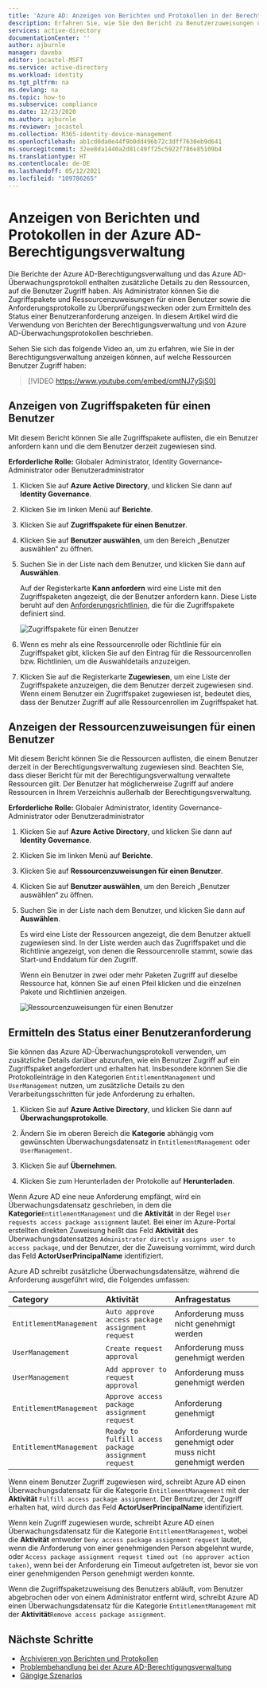 ```yaml
---
title: 'Azure AD: Anzeigen von Berichten und Protokollen in der Berechtigungsverwaltung'
description: Erfahren Sie, wie Sie den Bericht zu Benutzerzuweisungen und Überwachungsprotokolle in der Azure Active Directory-Berechtigungsverwaltung anzeigen.
services: active-directory
documentationCenter: ''
author: ajburnle
manager: daveba
editor: jocastel-MSFT
ms.service: active-directory
ms.workload: identity
ms.tgt_pltfrm: na
ms.devlang: na
ms.topic: how-to
ms.subservice: compliance
ms.date: 12/23/2020
ms.author: ajburnle
ms.reviewer: jocastel
ms.collection: M365-identity-device-management
ms.openlocfilehash: ab1cd0da0e44f9b0dd496b72c3dff7630eb9d641
ms.sourcegitcommit: 32ee8da1440a2d81c49ff25c5922f786e85109b4
ms.translationtype: HT
ms.contentlocale: de-DE
ms.lasthandoff: 05/12/2021
ms.locfileid: "109786265"
---
```

# <a name="view-reports-and-logs-in-azure-ad-entitlement-management"></a>Anzeigen von Berichten und Protokollen in der Azure AD-Berechtigungsverwaltung

Die Berichte der Azure AD-Berechtigungsverwaltung und das Azure AD-Überwachungsprotokoll enthalten zusätzliche Details zu den Ressourcen, auf die Benutzer Zugriff haben. Als Administrator können Sie die Zugriffspakete und Ressourcenzuweisungen für einen Benutzer sowie die Anforderungsprotokolle zu Überprüfungszwecken oder zum Ermitteln des Status einer Benutzeranforderung anzeigen. In diesem Artikel wird die Verwendung von Berichten der Berechtigungsverwaltung und von Azure AD-Überwachungsprotokollen beschrieben.

Sehen Sie sich das folgende Video an, um zu erfahren, wie Sie in der Berechtigungsverwaltung anzeigen können, auf welche Ressourcen Benutzer Zugriff haben:

>[!VIDEO https://www.youtube.com/embed/omtNJ7ySjS0]

## <a name="view-access-packages-for-a-user"></a>Anzeigen von Zugriffspaketen für einen Benutzer

Mit diesem Bericht können Sie alle Zugriffspakete auflisten, die ein Benutzer anfordern kann und die dem Benutzer derzeit zugewiesen sind.

**Erforderliche Rolle:** Globaler Administrator, Identity Governance-Administrator oder Benutzeradministrator

1. Klicken Sie auf **Azure Active Directory**, und klicken Sie dann auf **Identity Governance**.

1. Klicken Sie im linken Menü auf **Berichte**.

1. Klicken Sie auf **Zugriffspakete für einen Benutzer**.

1. Klicken Sie auf **Benutzer auswählen**, um den Bereich „Benutzer auswählen“ zu öffnen.

1. Suchen Sie in der Liste nach dem Benutzer, und klicken Sie dann auf **Auswählen**.

    Auf der Registerkarte **Kann anfordern** wird eine Liste mit den Zugriffspaketen angezeigt, die der Benutzer anfordern kann. Diese Liste beruht auf den [Anforderungsrichtlinien](entitlement-management-access-package-request-policy.md#for-users-in-your-directory), die für die Zugriffspakete definiert sind. 

    ![Zugriffspakete für einen Benutzer](./media/entitlement-management-reports/access-packages-report.png)

1. Wenn es mehr als eine Ressourcenrolle oder Richtlinie für ein Zugriffspaket gibt, klicken Sie auf den Eintrag für die Ressourcenrollen bzw. Richtlinien, um die Auswahldetails anzuzeigen.

1. Klicken Sie auf die Registerkarte **Zugewiesen**, um eine Liste der Zugriffspakete anzuzeigen, die dem Benutzer derzeit zugewiesen sind. Wenn einem Benutzer ein Zugriffspaket zugewiesen ist, bedeutet dies, dass der Benutzer Zugriff auf alle Ressourcenrollen im Zugriffspaket hat.

## <a name="view-resource-assignments-for-a-user"></a>Anzeigen der Ressourcenzuweisungen für einen Benutzer

Mit diesem Bericht können Sie die Ressourcen auflisten, die einem Benutzer derzeit in der Berechtigungsverwaltung zugewiesen sind. Beachten Sie, dass dieser Bericht für mit der Berechtigungsverwaltung verwaltete Ressourcen gilt. Der Benutzer hat möglicherweise Zugriff auf andere Ressourcen in Ihrem Verzeichnis außerhalb der Berechtigungsverwaltung.

**Erforderliche Rolle:** Globaler Administrator, Identity Governance-Administrator oder Benutzeradministrator

1. Klicken Sie auf **Azure Active Directory**, und klicken Sie dann auf **Identity Governance**.

1. Klicken Sie im linken Menü auf **Berichte**.

1. Klicken Sie auf **Ressourcenzuweisungen für einen Benutzer**.

1. Klicken Sie auf **Benutzer auswählen**, um den Bereich „Benutzer auswählen“ zu öffnen.

1. Suchen Sie in der Liste nach dem Benutzer, und klicken Sie dann auf **Auswählen**.

    Es wird eine Liste der Ressourcen angezeigt, die dem Benutzer aktuell zugewiesen sind. In der Liste werden auch das Zugriffspaket und die Richtlinie angezeigt, von denen die Ressourcenrolle stammt, sowie das Start-und Enddatum für den Zugriff.
    
    Wenn ein Benutzer in zwei oder mehr Paketen Zugriff auf dieselbe Ressource hat, können Sie auf einen Pfeil klicken und die einzelnen Pakete und Richtlinien anzeigen.

    ![Ressourcenzuweisungen für einen Benutzer](./media/entitlement-management-reports/resource-assignments-report.png)

## <a name="determine-the-status-of-a-users-request"></a>Ermitteln des Status einer Benutzeranforderung

Sie können das Azure AD-Überwachungsprotokoll verwenden, um zusätzliche Details darüber abzurufen, wie ein Benutzer Zugriff auf ein Zugriffspaket angefordert und erhalten hat. Insbesondere können Sie die Protokolleinträge in den Kategorien `EntitlementManagement` und `UserManagement` nutzen, um zusätzliche Details zu den Verarbeitungsschritten für jede Anforderung zu erhalten.  

1. Klicken Sie auf **Azure Active Directory**, und klicken Sie dann auf **Überwachungsprotokolle**.

1. Ändern Sie im oberen Bereich die **Kategorie** abhängig vom gewünschten Überwachungsdatensatz in `EntitlementManagement` oder `UserManagement`.  

1. Klicken Sie auf **Übernehmen**.

1. Klicken Sie zum Herunterladen der Protokolle auf **Herunterladen**.

Wenn Azure AD eine neue Anforderung empfängt, wird ein Überwachungsdatensatz geschrieben, in dem die **Kategorie**`EntitlementManagement` und die **Aktivität** in der Regel `User requests access package assignment` lautet.  Bei einer im Azure-Portal erstellten direkten Zuweisung heißt das Feld **Aktivität** des Überwachungsdatensatzes `Administrator directly assigns user to access package`, und der Benutzer, der die Zuweisung vornimmt, wird durch das Feld **ActorUserPrincipalName** identifiziert.

Azure AD schreibt zusätzliche Überwachungsdatensätze, während die Anforderung ausgeführt wird, die Folgendes umfassen:

| Category | Aktivität | Anfragestatus |
| :---- | :------------ | :------------ |
| `EntitlementManagement` | `Auto approve access package assignment request` | Anforderung muss nicht genehmigt werden |
| `UserManagement` | `Create request approval` | Anforderung muss genehmigt werden |
| `UserManagement` | `Add approver to request approval` | Anforderung muss genehmigt werden |
| `EntitlementManagement` | `Approve access package assignment request` | Anforderung genehmigt |
| `EntitlementManagement` | `Ready to fulfill access package assignment request` |Anforderung wurde genehmigt oder muss nicht genehmigt werden |

Wenn einem Benutzer Zugriff zugewiesen wird, schreibt Azure AD einen Überwachungsdatensatz für die Kategorie `EntitlementManagement` mit der **Aktivität** `Fulfill access package assignment`.  Der Benutzer, der Zugriff erhalten hat, wird durch das Feld **ActorUserPrincipalName** identifiziert.

Wenn kein Zugriff zugewiesen wurde, schreibt Azure AD einen Überwachungsdatensatz für die Kategorie `EntitlementManagement`, wobei die **Aktivität** entweder `Deny access package assignment request` lautet, wenn die Anforderung von einer genehmigenden Person abgelehnt wurde, oder `Access package assignment request timed out (no approver action taken)`, wenn bei der Anforderung ein Timeout aufgetreten ist, bevor sie von einer genehmigenden Person genehmigt werden konnte.

Wenn die Zugriffspaketzuweisung des Benutzers abläuft, vom Benutzer abgebrochen oder von einem Administrator entfernt wird, schreibt Azure AD einen Überwachungsdatensatz für die Kategorie `EntitlementManagement` mit der **Aktivität**`Remove access package assignment`.

## <a name="next-steps"></a>Nächste Schritte

- [Archivieren von Berichten und Protokollen](entitlement-management-logs-and-reporting.md)
- [Problembehandlung bei der Azure AD-Berechtigungsverwaltung](entitlement-management-troubleshoot.md)
- [Gängige Szenarios](entitlement-management-scenarios.md)
